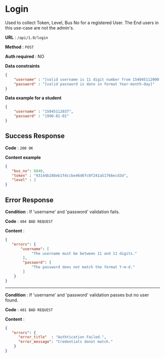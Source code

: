 # Login

Used to collect Token, Level, Bus No for a registered User.
The End users in this use-case are not the admin's.

**URL** : `/api/1.0/login`

**Method** : `POST`

**Auth required** : NO

**Data constraints**

```json
{
    "username" : "[valid username is 11 digit number from 154045112000-2038]",
    "password" : "[valid password is date in format Year-month-day]"
}
```

**Data example for a student**

```json
{
    "username" : "15045112037",
    "password" : "1990-01-01"
}
```

## Success Response

**Code** : `200 OK`

**Content example**

```json
{
   "bus_no": 8840,
   "token" : "93144b288eb1fdccbe46d6fc0f241a51766ecd3d",
   "level" : 2
}
```

## Error Response

**Condition** : If 'username' and 'password' validation fails.

**Code** : `404 BAD REQUEST`

**Content** :

```json
{
   "errors": {
       "username": [
            "The username must be between 11 and 11 digits."
        ],
        "password": [
            "The password does not match the format Y-m-d."
        ]
    }
}
```
___
**Condition** : If 'username' and 'password' validation passes but no user found.

**Code** : `401 BAD REQUEST`

**Content** :

```json
{
   "errors": {
      "error_title"  : "Authtication Failed.",
      "error_message": "Credentials donot match."
    }
}
```
